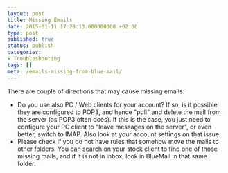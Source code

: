 ```yaml
---
layout: post
title: Missing Emails
date: 2015-01-11 17:28:13.000000000 +02:00
type: post
published: true
status: publish
categories:
- Troubleshooting
tags: []
meta: /emails-missing-from-blue-mail/
---
```


There are couple of directions that may cause missing emails:

* Do you use also PC / Web clients for your account? If so, is it possible they are configured to POP3, and hence "pull" and delete the mail from the server (as POP3 often does). If this is the case, you just need to configure your PC client to "leave messages on the server", or even better, switch to IMAP. Also look at your account settings on that issue.
* Please check if you do not have rules that somehow move the mails to other folders. You can search on your stock client to find one of those missing mails, and if it is not in inbox, look in BlueMail in that same folder.